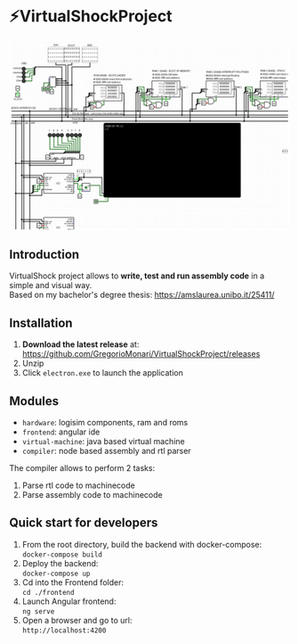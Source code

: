 # ⚡VirtualShockProject
![virtualshock](docs/VirtualShock.png)

## Introduction
VirtualShock project allows to **write, test and run assembly code** in a simple and visual way.  
Based on my bachelor's degree thesis: https://amslaurea.unibo.it/25411/  

## Installation
1. **Download the latest release** at: https://github.com/GregorioMonari/VirtualShockProject/releases
2. Unzip
3. Click `electron.exe` to launch the application

## Modules
- `hardware`: logisim components, ram and roms
- `frontend`: angular ide
- `virtual-machine`: java based virtual machine
- `compiler`: node based assembly and rtl parser

The compiler allows to perform 2 tasks:
1. Parse rtl code to machinecode
2. Parse assembly code to machinecode

## Quick start for developers
1. From the root directory, build the backend with docker-compose:  
`docker-compose build`
2. Deploy the backend:  
`docker-compose up`
3. Cd into the Frontend folder:  
`cd ./frontend`
4. Launch Angular frontend:  
`ng serve`
5. Open a browser and go to url:  
`http://localhost:4200`
